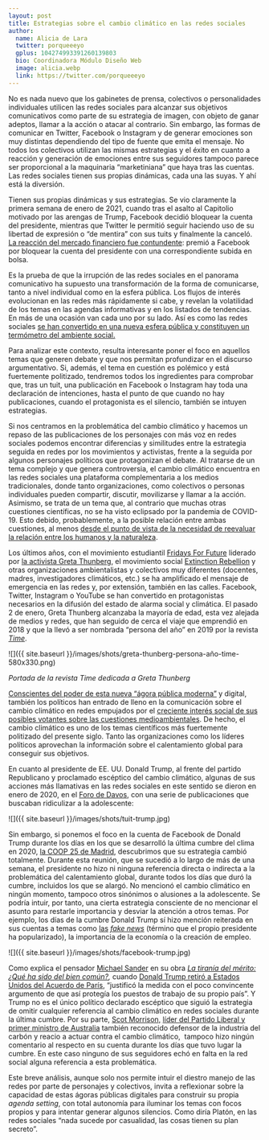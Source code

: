 ```yaml
---
layout: post
title: Estrategias sobre el cambio climático en las redes sociales
author:
  name: Alicia de Lara
  twitter: porqueeeyo
  gplus: 104274993391260139803 
  bio: Coordinadora Módulo Diseño Web
  image: alicia.webp
  link: https://twitter.com/porqueeeyo
---
```

No es nada nuevo que los gabinetes de prensa, colectivos o personalidades individuales utilicen las redes sociales para alcanzar sus objetivos comunicativos como parte de su estrategia de imagen, con objeto de ganar adeptos, llamar a la acción o atacar al contrario. Sin embargo, las formas de comunicar en Twitter, Facebook o Instagram y de generar emociones son muy distintas dependiendo del tipo de fuente que emita el mensaje. No todos los colectivos utilizan las mismas estrategias y el éxito en cuanto a reacción y generación de emociones entre sus seguidores tampoco parece ser proporcional a la maquinaria “marketiniana” que haya tras las cuentas. Las redes sociales tienen sus propias dinámicas, cada una las suyas. Y ahí está la diversión.

Tienen sus propias dinámicas y sus estrategias. Se vio claramente la primera semana de enero de 2021, cuando tras el asalto al Capitolio motivado por las arengas de Trump, Facebook decidió bloquear la cuenta del presidente, mientras que Twitter le permitió seguir haciendo uso de su libertad de expresión o “de mentira” con sus tuits y finalmente la canceló. [La reacción del mercado financiero fue contundente](https://play.cadenaser.com/audio/2021010875749694/): premió a Facebook por bloquear la cuenta del presidente con una correspondiente subida en bolsa.

Es la prueba de que la irrupción de las redes sociales en el panorama comunicativo ha supuesto una transformación de la forma de comunicarse, tanto a nivel individual como en la esfera pública. Los flujos de interés evolucionan en las redes más rápidamente si cabe, y revelan la volatilidad de los temas en las agendas informativas y en los listados de tendencias. En más de una ocasión van cada uno por su lado. Así es como las redes sociales [se han convertido en una nueva esfera pública y constituyen un termómetro del ambiente social.](http://repositori.uji.es/xmlui/handle/10234/152487)

Para analizar este contexto, resulta interesante poner el foco en aquellos temas que generen debate y que nos permitan profundizar en el discurso argumentativo. Si, además, el tema en cuestión es polémico y está fuertemente politizado, tendremos todos los ingredientes para comprobar que, tras un tuit, una publicación en Facebook o Instagram hay toda una declaración de intenciones, hasta el punto de que cuando no hay publicaciones, cuando el protagonista es el silencio, también se intuyen estrategias.

Si nos centramos en la problemática del cambio climático y hacemos un repaso de las publicaciones de los personajes con más voz en redes sociales podemos encontrar diferencias y similitudes entre la estrategia seguida en redes por los movimientos y activistas, frente a la seguida por algunos personajes políticos que protagonizan el debate. Al tratarse de un tema complejo y que genera controversia, el cambio climático encuentra en las redes sociales una plataforma complementaria a los medios tradicionales, donde tanto organizaciones, como colectivos o personas individuales pueden compartir, discutir, movilizarse y llamar a la acción. Asimismo, se trata de un tema que, al contrario que muchas otras cuestiones científicas, no se ha visto eclipsado por la pandemia de COVID-19. Esto debido, probablemente, a la posible relación entre ambas cuestiones, al menos [desde el punto de vista de la necesidad de reevaluar la relación entre los humanos y la naturaleza](https://www.eldiario.es/sociedad/onu-certifica-agresiones-ambientales-detras-cambio-climatico-causan-pandemias-covid-19_1_6371325.html).

Los últimos años, con el movimiento estudiantil [Fridays For Future](https://fridaysforfuture.org/) liderado por [la activista Greta Thunberg](https://www.instagram.com/gretathunberg/), el movimiento social [Extinction Rebellion](http://www.extinctionrebellion.es/portal/) y otras organizaciones ambientalistas y colectivos muy diferentes (docentes, madres, investigadores climáticos, etc.) se ha amplificado el mensaje de emergencia en las redes y, por extensión, también en las calles. Facebook, Twitter, Instagram o YouTube se han convertido en protagonistas necesarios en la difusión del estado de alarma social y climática. El pasado 2 de enero, Greta Thunberg alcanzaba la mayoría de edad, esta vez alejada de medios y redes, que han seguido de cerca el viaje que emprendió en 2018 y que la llevó a ser nombrada “persona del año” en 2019 por la revista *[Time](https://time.com/)*.

![]({{ site.baseurl }}/images/shots/greta-thunberg-persona-año-time-580x330.png)

*Portada de la revista Time dedicada a Greta Thunberg*

[Conscientes del poder de esta nueva “ágora pública moderna”](https://revistas.uca.es/index.php/pragma/article/view/4811) y digital, también los políticos han entrado de lleno en la comunicación sobre el cambio climático en redes empujados por el [creciente interés social de sus posibles votantes sobre las cuestiones medioambientales](https://revistas.ucm.es/index.php/ESMP/article/download/68175/4564456554546/). De hecho, el cambio climático es uno de los temas científicos más fuertemente politizado del presente siglo. Tanto las organizaciones como los líderes políticos aprovechan la información sobre el calentamiento global para conseguir sus objetivos.

En cuanto al presidente de EE. UU. Donald Trump, al frente del partido Republicano y proclamado escéptico del cambio climático, algunas de sus acciones más llamativas en las redes sociales en este sentido se dieron en enero de 2020, en el [Foro de Davos](https://www.gutierrez-rubi.es/newsite/wp-content/uploads/2019/01/Davos_Informe-2019.pdf), con una serie de publicaciones que buscaban ridiculizar a la adolescente:

![]({{ site.baseurl }}/images/shots/tuit-trump.jpg)

Sin embargo, si ponemos el foco en la cuenta de Facebook de Donald Trump durante los días en los que se desarrolló la última cumbre del clima en 2020, [la COOP 25 de Madrid](https://www.ifema.es/cop25), descubrimos que su estrategia cambió totalmente. Durante esta reunión, que se sucedió a lo largo de más de una semana, el presidente no hizo ni ninguna referencia directa o indirecta a la problemática del calentamiento global, durante todos los días que duró la cumbre, incluidos los que se alargó. No mencionó el cambio climático en ningún momento, tampoco otros sinónimos o alusiones a la adolescente. Se podría intuir, por tanto, una cierta estrategia consciente de no mencionar el asunto para restarle importancia y desviar la atención a otros temas. Por ejemplo, los días de la cumbre Donald Trump sí hizo mención reiterada en sus cuentas a temas como [las](https://mip.umh.es/blog/2017/02/27/todos-a-por-las-fake-news/) *[fake news](https://mip.umh.es/blog/2017/02/27/todos-a-por-las-fake-news/)* (término que el propio presidente ha popularizado), la importancia de la economía o la creación de empleo.

![]({{ site.baseurl }}/images/shots/facebook-trump.jpg)

Como explica el pensador [Michael Sander](https://es.wikipedia.org/wiki/Michael_Sandel) en su obra *[La tiranía del mérito: ¿Qué ha sido del bien común?](https://books.google.es/books?id=LHntDwAAQBAJ&pg=PT35&lpg=PT35&dq=%22acuerdo+de+paris%22+Michael+Sander+justific%C3%B3+la+medida+con+el+poco+convincente+argumento+de+que+as%C3%AD+proteg%C3%ADa+los+puestos+de+trabajo+de+su+propio+pa%C3%ADs&source=bl&ots=izxTfeeOle&sig=ACfU3U03r8c0bYzELMbEdTPtFQP-VG-lIg&hl=es-419&sa=X&ved=2ahUKEwixvIOXx4zuAhWbiVwKHVcJC0oQ6AEwAHoECAgQAg#v=onepage&q=%22acuerdo%20de%20paris%22%20Michael%20Sander%20justific%C3%B3%20la%20medida%20con%20el%20poco%20convincente%20argumento%20de%20que%20as%C3%AD%20proteg%C3%ADa%20los%20puestos%20de%20trabajo%20de%20su%20propio%20pa%C3%ADs&f=false),* cuando [Donald Trump retiró a Estados Unidos del Acuerdo de París](https://www.lavanguardia.com/vida/junior-report/20191205/472044732126/donald-trump-se-retira-acuerdo-paris.html), “justificó la medida con el poco convincente argumento de que así protegía los puestos de trabajo de su propio país”. Y Trump no es el único político declarado escéptico que siguió la estrategia de omitir cualquier referencia al cambio climático en redes sociales durante la última cumbre. Por su parte, [Scot Morrison,](https://www.facebook.com/scottmorrison4cook/) [líder del Partido Liberal y primer ministro de Australia](https://www.facebook.com/scottmorrison4cook/) también reconocido defensor de la industria del carbón y reacio a actuar contra el cambio climático,  tampoco hizo ningún comentario al respecto en su cuenta durante los días que tuvo lugar la cumbre. En este caso ninguno de sus seguidores echó en falta en la red social alguna referencia a esta problemática.

Este breve análisis, aunque solo nos permite intuir el diestro manejo de las redes por parte de personajes y colectivos, invita a reflexionar sobre la capacidad de estas ágoras públicas digitales para construir su propia *agenda* *setting*, con total autonomía para iluminar los temas con focos propios y para intentar generar algunos silencios. Como diría Platón, en las redes sociales “nada sucede por casualidad, las cosas tienen su plan secreto”.